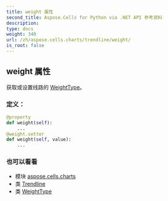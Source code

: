 ```yaml
---
title: weight 属性
second_title: Aspose.Cells for Python via .NET API 参考资料
description:
type: docs
weight: 340
url: /zh/aspose.cells.charts/trendline/weight/
is_root: false
---
```

## weight 属性

获取或设置线路的 [WeightType](/cells/python-net/zh/aspose.cells.drawing/weighttype)。
### 定义：
```python
@property
def weight(self):
    ...
@weight.setter
def weight(self, value):
    ...
```

### 也可以看看
* 模块 [aspose.cells.charts](../../)
* 类 [Trendline](/cells/python-net/zh/aspose.cells.charts/trendline)
* 类 [WeightType](/cells/python-net/zh/aspose.cells.drawing/weighttype)
